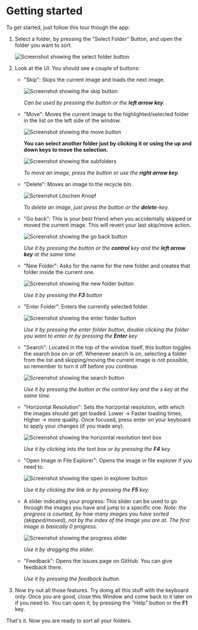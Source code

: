 ﻿# Getting started
To get started, just follow this tour though the app:
1. Select a folder, by pressing the "Select Folder" Button,
and open the folder you want to sort.

    ![Screenshot showing the select folder button](https://github.com/Lolle2000la/Image-Sort/blob/master/Image%20sort%20screenshots/Select_Folder.png?raw=true)

2. Look at the UI. You should see a couple of buttons: 
    * "Skip": Skips the current image and loads
    the next image.
    
       ![Screenshot showing the skip button](https://github.com/Lolle2000la/Image-Sort/blob/master/Image%20sort%20screenshots/Skip.png?raw=true)
    
        _Can be used by pressing the button 
        or the **left arrow key**._
    * "Move": Moves the current image to the 
    highlighted/selected folder in the list on the left
    side of the window. 
    
       ![Screenshot showing the move button](https://github.com/Lolle2000la/Image-Sort/blob/master/Image%20sort%20screenshots/Move.png?raw=true)

        __You can select another folder just by
        clicking it or using the up and down keys to move the selection.__
        
        ![Screenshot showing the subfolders](https://github.com/Lolle2000la/Image-Sort/blob/master/Image%20sort%20screenshots/Subfolders.png?raw=true)
    
       _To move an image, press the button or use the **right arrow key**._
    * "Delete": Moves an image to the recycle bin.
    
        ![Screenshot Löschen Knopf](https://github.com/Lolle2000la/Image-Sort/raw/master/Image%20sort%20screenshots/Delete.png)
    
       _To delete an image, just press the button or the **delete**-key._
    * "Go back": This is your best friend when you accidentally skipped
    or moved the current image. This will revert your last skip/move action.
    
       ![Screenshot showing the go back button](https://github.com/Lolle2000la/Image-Sort/blob/master/Image%20sort%20screenshots/Go_back.png?raw=true)

        _Use it by pressing the button or the **control** key and the **left arrow key**
        at the same time._
    * "New Folder": Asks for the name for the new folder and creates that
    folder inside the current one.
    
       ![Screenshot showing the new folder button](https://github.com/Lolle2000la/Image-Sort/blob/master/Image%20sort%20screenshots/New_Folder.png?raw=true)
        
        _Use it by pressing the **F3** button_
    * "Enter Folder": Enters the currently selected folder.
    
       ![Screenshot showing the enter folder button](https://github.com/Lolle2000la/Image-Sort/blob/master/Image%20sort%20screenshots/Enter_Folder.png?raw=true)
        
        _Use it by pressing the enter folder button, double clicking the folder you want to
        enter or by pressing the **Enter** key_
    * "Search": Located in the top of the window itself, this button toggles
        the search box on or off. Whenever search is on, selecting a folder from
        the list and skipping/moving the current image is not possible, so
        remember to turn it off before you continue.
        
        ![Screenshot showing the search button](https://github.com/Lolle2000la/Image-Sort/blob/master/Image%20sort%20screenshots/Search.png?raw=true)

        _Use it by pressing the button or the *control* key and the *s* key at the same time._
    * "Horizontal Resolution": Sets the horizontal resolution, with which the images should get
        get loaded. Lower -> Faster loading times, Higher -> more quality. Once focused, press
        enter on your keyboard to apply your changes (if you made any).
        
        ![Screenshot showing the horizontal resolution text box](https://github.com/Lolle2000la/Image-Sort/blob/master/Image%20sort%20screenshots/Horizontal_Resolution.png?raw=true)

        _Use it by clicking into the text box or by pressing the **F4** key._
    * "Open Image in File Explorer": Opens the image in file explorer if you need to.
    
        ![Screenshot showing the open in explorer button](https://github.com/Lolle2000la/Image-Sort/blob/master/Image%20sort%20screenshots/OpenInExplorer.png?raw=true)
        
        _Use it by clicking the link or by pressing the **F5** key._
    * A slider indicating your progress: This slider can be used to go through the images you have
        and jump to a specific one.
        _Note: the progress is counted, by how many images you have sorted (skipped/moved), not by the
        index of the image you are at. The first image is basically 0 progress._
        
        ![Screenshot showing the progress slider](https://github.com/Lolle2000la/Image-Sort/blob/master/Image%20sort%20screenshots/Progress_Slider.png?raw=true)
    
        _Use it by dragging the slider._
        
    * "Feedback": Opens the issues page on GitHub. You can give feedback there.
    
        _Use it by pressing the feedback button._
3. Now try out all those features. Try doing all this stuff with the keyboard only. Once you are good,
close this Window and come back to it later on if you need to. You can open it, by pressing the "Help"
 button or the **F1** key.

That's it. Now you are ready to sort all your folders.
